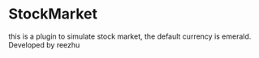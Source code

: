 # StockMarket
this is a plugin to simulate stock market, the default currency is emerald.
Developed by reezhu